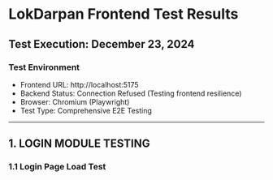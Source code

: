 # LokDarpan Frontend Test Results
## Test Execution: December 23, 2024

### Test Environment
- Frontend URL: http://localhost:5175
- Backend Status: Connection Refused (Testing frontend resilience)
- Browser: Chromium (Playwright)
- Test Type: Comprehensive E2E Testing

---

## 1. LOGIN MODULE TESTING

### 1.1 Login Page Load Test